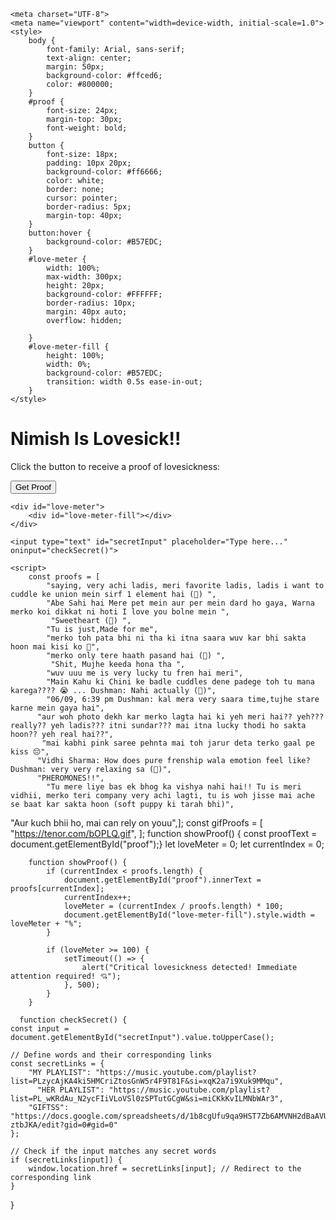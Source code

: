
<html lang="en">

    <meta charset="UTF-8">
    <meta name="viewport" content="width=device-width, initial-scale=1.0">
    <style>
        body {
            font-family: Arial, sans-serif;
            text-align: center;
            margin: 50px;
            background-color: #ffced6;
            color: #800000;
        }
        #proof {
            font-size: 24px;
            margin-top: 30px;
            font-weight: bold;
        }
        button {
            font-size: 18px;
            padding: 10px 20px;
            background-color: #ff6666;
            color: white;
            border: none;
            cursor: pointer;
            border-radius: 5px;
            margin-top: 40px;
        }
        button:hover {
            background-color: #B57EDC;
        }
        #love-meter {
            width: 100%;
            max-width: 300px;
            height: 20px;
            background-color: #FFFFFF;
            border-radius: 10px;
            margin: 40px auto;
            overflow: hidden;
        
        }
        #love-meter-fill {
            height: 100%;
            width: 0%;
            background-color: #B57EDC;
            transition: width 0.5s ease-in-out;
        }
    </style>
</head>
<body>
    <h1>Nimish Is Lovesick!!</h1>
    <p>Click the button to receive a proof of lovesickness:</p>
    <button onclick="showProof()">Get Proof</button>
    <p id="proof"></p>
    
    <div id="love-meter">
        <div id="love-meter-fill"></div>
    </div>
    
    <input type="text" id="secretInput" placeholder="Type here..." oninput="checkSecret()">
    
    <script>
        const proofs = [
            "saying, very achi ladis, meri favorite ladis, ladis i want to cuddle ke union mein sirf 1 element hai (🥺) ",
            "Abe Sahi hai Mere pet mein aur per mein dard ho gaya, Warna merko koi dikkat ni hoti I love you bolne mein ", 
             "Sweetheart (🥺) ",
            "Tu is just,Made for me",
            "merko toh pata bhi ni tha ki itna saara wuv kar bhi sakta hoon mai kisi ko 🥺",
            "merko only tere haath pasand hai (🙈) ",
             "Shit, Mujhe keeda hona tha ",
            "wuv uuu me is very lucky tu fren hai meri", 
            "Main Kahu ki Chini ke badle cuddles dene padege toh tu mana karega???? 😭 ... Dushman: Nahi actually (🙊)",
            "06/09, 6:39 pm Dushman: kal mera very saara time,tujhe stare karne mein gaya hai",
          "aur woh photo dekh kar merko lagta hai ki yeh meri hai?? yeh??? really?? yeh ladis??? itni sundar??? mai itna lucky thodi ho sakta hoon?? yeh real hai??",
           "mai kabhi pink saree pehnta mai toh jarur deta terko gaal pe kiss 😔",
          "Vidhi Sharma: How does pure frenship wala emotion feel like?               Dushman: very very relaxing sa (🥺)", 
          "PHEROMONES!!", 
            "Tu mere liye bas ek bhog ka vishya nahi hai!! Tu is meri vidhii, merko teri company very achi lagti, tu is woh jisse mai ache se baat kar sakta hoon (soft puppy ki tarah bhi)",
"Aur kuch bhii ho, mai can rely on youu",];
const gifProofs = [
            "https://tenor.com/bOPLQ.gif", 
        ];
         function showProof() {
            const proofText = document.getElementById("proof");}
        let loveMeter = 0;
        let currentIndex = 0;

        function showProof() {
            if (currentIndex < proofs.length) {
                document.getElementById("proof").innerText = proofs[currentIndex];
                currentIndex++;
                loveMeter = (currentIndex / proofs.length) * 100;
                document.getElementById("love-meter-fill").style.width = loveMeter + "%";
            }

            if (loveMeter >= 100) {
                setTimeout(() => {
                    alert("Critical lovesickness detected! Immediate attention required! 💘");
                }, 500);
            }
        }

      function checkSecret() {
    const input = document.getElementById("secretInput").value.toUpperCase();

    // Define words and their corresponding links
    const secretLinks = {
        "MY PLAYLIST": "https://music.youtube.com/playlist?list=PLzycAjKA4ki5HMCriZtosGnW5r4F9T81F&si=xqK2a7i9Xuk9MMqu",
          "HER PLAYLIST": "https://music.youtube.com/playlist?list=PL_wKRdAu_N2ycFIiVLoVSl0zSPTutGCgW&si=miCKkKvILMNbWAr3",  
        "GIFTSS": "https://docs.google.com/spreadsheets/d/1b8cgUfu9qa9HST7Zb6AMVNH2dBaAVUGAKBlJ-ztbJKA/edit?gid=0#gid=0"
    };

    // Check if the input matches any secret words
    if (secretLinks[input]) {
        window.location.href = secretLinks[input]; // Redirect to the corresponding link
    }
}
    </script>
</body>
</html>
